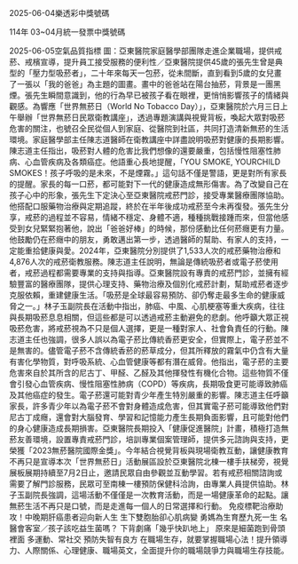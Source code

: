 
2025-06-04樂透彩中獎號碼

                                
114年 03~04月統一發票中獎號碼
                             
2025-06-05空氣品質指標
                              圖：亞東醫院家庭醫學部團隊走進企業職場，提供戒菸、戒檳宣導，提升員工接受服務的便利性／亞東醫院提供45歲的張先生曾是典型的「壓力型吸菸者」，二十年來每天一包菸，從未間斷，直到看到5歲的女兒畫了一張以「我的爸爸」為主題的圖畫。畫中的爸爸站在陽台抽菸，背景是一團黑煙。張先生瞬間意識到，他的行為早已被孩子看在眼裡，更悄悄影響孩子的情緒與觀感。為響應「世界無菸日（World No Tobacco Day）」，亞東醫院於六月三日上午舉辦「世界無菸日民眾衛教講座」，透過專題演講與視覺背板，喚起大眾對吸菸危害的關注，也號召全民從個人到家庭、從醫院到社區，共同打造清新無菸的生活環境。家庭醫學部主任陳志道醫師在衛教講座中詳盡說明吸菸對健康的長期影響。陳志道主任指出，吸菸對人體的危害比我們想像的還要嚴重，包括慢性阻塞性肺病、心血管疾病及各類癌症。他語重心長地提醒，「YOU SMOKE, YOURCHILD SMOKES！孩子呼吸的是未來，不是煙霧。」這句話不僅是警語，更是對所有家長的提醒。家長的每一口菸，都可能對下一代的健康造成無形傷害。為了改變自己在孩子心中的形象，張先生下定決心至亞東醫院戒菸門診，接受專業醫療團隊協助。他搭配口服藥物治療與定期追蹤，終於在半年後成功戒菸至今未再復發。張先生分享，戒菸的過程並不容易，情緒不穩定、身體不適，種種挑戰接踵而來，但當他感受到女兒緊緊抱著他，說出「爸爸好棒」的時候，那份感動比任何菸癮更有力量。他鼓勵仍在菸癮中的朋友，勇敢邁出第一步，透過醫師的幫助、有家人的支持，一定能重拾健康與愛。2024年，亞東醫院分別提供了1,533人次的戒菸藥物治療和4,876人次的戒菸衛教服務。陳志道主任說明，無論是傳統吸菸者或電子菸使用者，戒菸過程都需要專業的支持與指導。亞東醫院設有專責的戒菸門診，並擁有經驗豐富的醫療團隊，提供心理支持、藥物治療及個別化戒菸計劃，幫助戒菸者逐步克服依賴，重建健康生活。「吸菸是全球最容易預防、卻仍奪走最多生命的健康威脅之一。」林子玉副院長在活動中指出，肺癌、中風、心肌梗塞等重大疾病，往往與長期吸菸息息相關，但這些都是可以透過戒菸主動避免的悲劇。他呼籲大眾正視吸菸危害，將戒菸視為不只是個人選擇，更是一種對家人、社會負責任的行動。陳志道主任也強調，很多人誤以為電子菸比傳統香菸更安全，但實際上，電子菸並不是無害的。儘管電子菸不含傳統香菸的菸草成分，但其所釋放的霧氣中仍含有大量有害化學物質，對呼吸系統、心血管健康等都有潛在威脅。他指出，電子菸的主要危害來自於其所含的尼古丁、甲醛、乙醛及其他揮發性有機化合物。這些物質不僅會引發心血管疾病、慢性阻塞性肺病（COPD）等疾病，長期吸食更可能導致肺癌及其他癌症的發生。電子菸還可能對青少年產生特別嚴重的影響。陳志道主任呼籲家長，許多青少年以為電子菸不會對身體造成危害，但其實電子菸可能導致他們對尼古丁成癮，還會對大腦發育、學習和記憶能力產生長期負面影響，且可能對他們的身心健康造成長期損害。亞東醫院長期投入「健康促進醫院」計畫，積極打造無菸友善環境，設置專責戒菸門診，培訓專業個案管理師，提供多元諮詢與支持，更榮獲「2023無菸醫院國際金獎」。今年結合視覺背板與現場衛教互動，讓健康教育不再只是宣導本次「世界無菸日」活動展區設於亞東醫院北棟一樓手扶梯旁，視覺展板展期持續至7月2日止，邀請民眾自由參觀並互動學習。若有戒菸相關諮詢或需要了解門診服務，民眾可至南棟一樓預防保健科洽詢，由專業人員提供協助。林子玉副院長強調，這場活動不僅僅是一次教育活動，而是一場健康革命的起點。讓無菸生活不再只是口號，而是走進每一個人的日常選擇和行動。   免疫標靶治療助攻！中晚期肝癌患者迎向新人生   生下雙胞胎卻心肌病變 勇媽為生育歷九死一生   名醫會客室／孩子該吃益生菌嗎？   下背劇痛「幾乎快趴地上」 原來是細菌跑到骨頭裡面   多運動、常社交 預防失智有良方  在職場生存，就要掌握職場心法！提升領導力、人際關係、心理健康、職場英文，全面提升你的職場競爭力與職場生存技能。